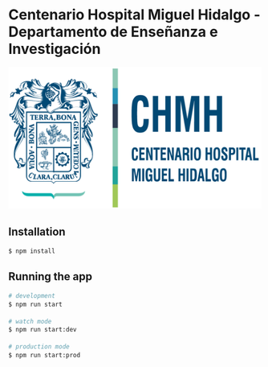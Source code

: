 # Centenario Hospital Miguel Hidalgo - Departamento de Enseñanza e Investigación

![](/documents/images/logo.png)

## Installation

```bash
$ npm install
```

## Running the app

```bash
# development
$ npm run start

# watch mode
$ npm run start:dev

# production mode
$ npm run start:prod
```